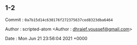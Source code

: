 ## 1-2 

 Commit : `0a7b15d14c630176f272375637ced8323dba6464`

 Author : scripted-atom <Author : dhraief.youssef@gmail.com> 

 Date 	: Mon Jun 21 23:56:04 2021 +0000 

